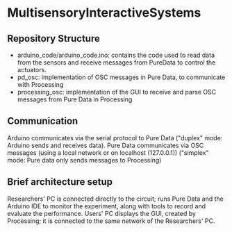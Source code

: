 # MultisensoryInteractiveSystems

## Repository Structure

- arduino_code/arduino_code.ino: contains the code used to read data from the sensors and receive messages from PureData to control the actuators.
- pd_osc: implementation of OSC messages in Pure Data, to communicate with Processing
- processing_osc: implementation of the GUI to receive and parse OSC messages from Pure Data in Processing

## Communication

Arduino communicates via the serial protocol to Pure Data ("duplex" mode: Arduino sends and receives data).
Pure Data communicates via OSC messages (using a local network or on localhost (127.0.0.1)) ("simplex" mode: Pure data only sends messages to Processing)

## Brief architecture setup

Researchers' PC is connected directly to the circuit; runs Pure Data and the Arduino IDE to monitor the experiment, along with tools to record and evaluate the performance.
Users' PC displays the GUI, created by Processing; it is connected to the same network of the Researchers' PC.

